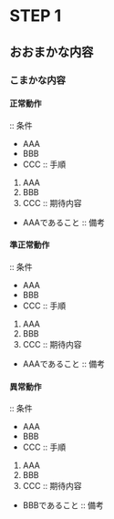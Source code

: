 # STEP 1
## おおまかな内容
### こまかな内容
#### 正常動作
:: 条件
* AAA
* BBB
* CCC
:: 手順
1. AAA
2. BBB
3. CCC
:: 期待内容
* AAAであること
:: 備考

#### 準正常動作
:: 条件
* AAA
* BBB
* CCC
:: 手順
1. AAA
2. BBB
3. CCC
:: 期待内容
* AAAであること
:: 備考

#### 異常動作
:: 条件
* AAA
* BBB
* CCC
:: 手順
1. AAA
2. BBB
3. CCC
:: 期待内容
* BBBであること
:: 備考
